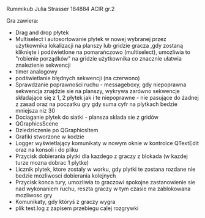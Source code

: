 Rummikub Julia Strasser 184884 ACIR gr.2

Gra zawiera:
- Drag and drop płytek
- Multiselect i autosortowanie płytek w nowej wybranej przez użytkownika lokalizacji na planszy lub gridzie gracza ,gdy zostaną kliknięte i podświetlone na pomarańczowo (multiselect), umożliwia to "robienie porządków" na gridzie użytkownika co znacznie ułatwia znalezienie sekwencji
- timer analogowy
- podświetlanie błędnych sekwencji (na czerwono)
- Sprawdzanie poprawności ruchu - messageboxy, gdy niepoprawna sekwencja znajdzie sie na planszy,
wykrywa zarówno sekwencje składające się z 1, 2 płytek jak i te niepoprawne - nie pasujące do żadnej z zasad oraz na poczatku gry gdy suma cyfr na plytkach bedzie mniejsza niz 30
- Dociaganie plytek do siatki - plansza sklada sie z gridów
- QGraphicsScene
- Dziedziczenie po QGraphicsItem
- Grafiki stworzone w kodzie
- Logger wyświetlający komunikaty w nowym oknie w kontrolce QTextEdit oraz na konsoli i do pliku
- Przycisk dobierania plytki dla kazdego z graczy z blokada (w kazdej turze mozna dobrac 1 plytke)
- Licznik plytek, ktore zostaly w worku, gdy plytki te zostana rozdane nie bedzie mozliwosci dobierania kolejnych
- Przycisk konca tury, umozliwia to graczowi spokojne zastanowienie sie nad wykonaniem ruchu, reszta graczy w tym czasie ma zablokowana mozliwosc gry
- Komunikaty, gdy któryś z graczy wygra
- plik test.log z zapisem przebiegu calej rozgrywki

